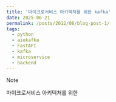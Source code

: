 ```yaml
---
title: '마이크로서비스 아키텍처를 위한 kafka'
date: 2025-06-21
permalink: /posts/2012/08/blog-post-1/
tags:
  - python
  - aiokafka
  - FastAPI
  - kafka
  - microservice
  - backend
---
```

> [!NOTE]
> 마이크로서비스 아키텍처를 위한 
